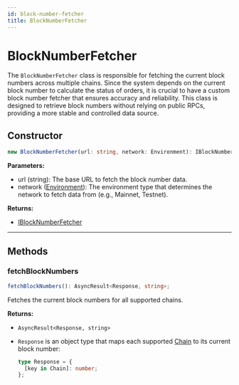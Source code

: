 ```yaml
---
id: block-number-fetcher
title: BlockNumberFetcher
---
```


# BlockNumberFetcher

The `BlockNumberFetcher` class is responsible for fetching the current block numbers across multiple chains. Since the system depends on the current block number to calculate the status of orders, it is crucial to have a custom block number fetcher that ensures accuracy and reliability. This class is designed to retrieve block numbers without relying on public RPCs, providing a more stable and controlled data source.

## Constructor

```ts
new BlockNumberFetcher(url: string, network: Environment): IBlockNumberFetcher
```

**Parameters:**

- url (string): The base URL to fetch the block number data.
- network ([Environment](../Enumerations.md#environment)): The environment type that determines the network to fetch data from (e.g., Mainnet, Testnet).

**Returns:**

- [IBlockNumberFetcher](../../Interfaces.md#iblocknumberfetcher)

---

## Methods

### fetchBlockNumbers

```ts
fetchBlockNumbers(): AsyncResult<Response, string>;
```

Fetches the current block numbers for all supported chains.

**Returns:**

- `AsyncResult<Response, string>`

- `Response` is an object type that maps each supported [Chain](../Enumerations.md#chains) to its current block number:
  ```ts
  type Response = {
    [key in Chain]: number;
  };
  ```
